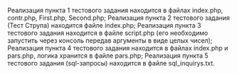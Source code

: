 Реализация пункта 1 тестового задания находится в файлах index.php, contr.php, First.php, Second.php;
Реализация пункта 2 тестового задания (Тест Струпа) находится файле index.php;
Реализация пункта 3 тестового задания находится в файле script.php (его необходимо запустить через консоль передав аргументы в виде целых чисел);
Реализация пункта 4 тестового задания находится в файлах index.php и pars.php, логика хранится в файле pars.php;
Реализация пункта 5 тестового задания (sql-запросы) находится в файле sql_inquirys.txt.
